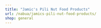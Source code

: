 ```yaml
---
title: "Jamic's Pili Nut Food Products"
url: /nabua/jamics-pili-nut-food-products/
shop: general
---
```

